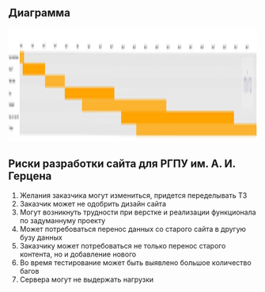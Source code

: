 ## Диаграмма 

[<img src="https://github.com/herzenuni/gantt-diagramm-ShekhovtcovaE/blob/master/gantt_pic.jpg" alt="gantt" width="3000px" height="230px"/>](https://github.com/herzenuni/gantt-diagramm-ShekhovtcovaE/blob/master/gantt_pic.jpg)

## Риски разработки сайта для РГПУ им. А. И. Герцена

1. Желания заказчика могут измениться, придется переделывать ТЗ
2. Заказчик может не одобрить дизайн сайта
2. Могут возникнуть трудности при верстке и реализации функционала по задуманнуму проекту
3. Может потребоваться перенос данных со старого сайта в другую бузу данных
4. Заказчику может потребоваться не только перенос старого контента, но и добавление нового
5. Во время тестирование может быть выявлено большое количество багов
6. Сервера могут не выдержать нагрузки
